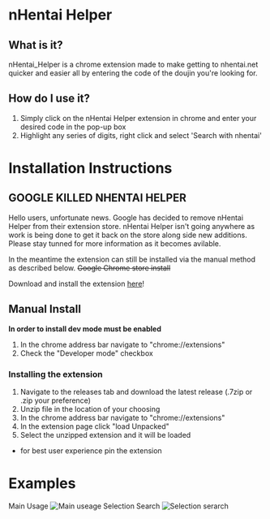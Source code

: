 # nHentai Helper
## What is it?
nHentai_Helper is a chrome extension made to make getting to nhentai.net quicker and easier all by entering the code of the doujin you're looking for.
## How do I use it?
1. Simply click on the nHentai Helper extension in chrome and enter your desired code in the pop-up box
2. Highlight any series of digits, right click and select 'Search with nhentai'
# Installation Instructions
## GOOGLE KILLED NHENTAI HELPER
Hello users, unfortunate news. Google has decided to remove nHentai Helper from their extension store. nHentai Helper isn't going anywhere as 
work is being done to get it back on the store along side new additions. Please stay tunned for more information as it becomes avilable.

In the meantime the extension can still be installed via the manual method as described below.
~~Google Chrome store install~~

Download and install the extension [here](https://chrome.google.com/webstore/detail/nhentai-helper/haccmpfglofgoiohichfhhfgoepnkdjm?hl=en)!
## Manual Install
**In order to install dev mode must be enabled**
1. In the chrome address bar navigate to "chrome://extensions"
2. Check the "Developer mode" checkbox
### Installing the extension
1. Navigate to the releases tab and download the latest release (.7zip or .zip your preference)
2. Unzip file in the location of your choosing 
3. In the chrome address bar navigate to "chrome://extensions"
4. In the extension page click "load Unpacked"
5. Select the unzipped extension and it will be loaded
* for best user experience pin the extension 
# Examples
Main Usage
![Main useage](https://user-images.githubusercontent.com/72111202/128660697-c2a37ba4-832e-48f9-94c0-5c96d972d45f.gif)
Selection Search 
![Selection serarch](https://user-images.githubusercontent.com/72111202/128660748-5ecd790a-1bfc-4015-996b-7de1233dff58.gif)
